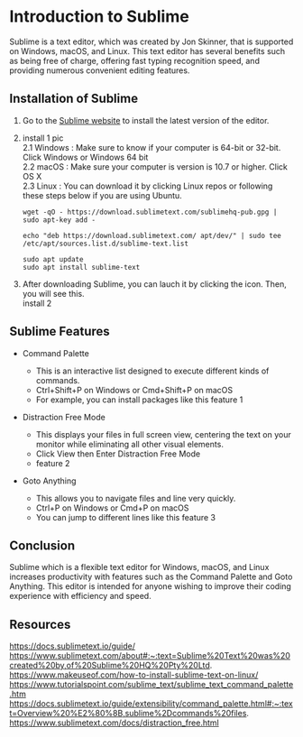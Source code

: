 # Introduction to Sublime

Sublime is a text editor, which was created by Jon Skinner, that is supported on Windows, macOS, and Linux. This text editor has several benefits such as being free of charge, offering fast typing recognition speed, and providing numerous convenient editing features.

## Installation of Sublime 
1. Go to the [Sublime website](https://www.sublimetext.com/3) to install the latest version of the editor. 

2. install 1 pic <br/>
2.1 Windows : Make sure to know if your computer is 64-bit or 32-bit. Click Windows or Windows 64 bit<br/>
2.2 macOS : Make sure your computer is version is 10.7 or higher. Click OS X <br/>
2.3 Linux : You can download it by clicking Linux repos or following these steps below if you are using Ubuntu. <br/>
    ```
    wget -qO - https://download.sublimetext.com/sublimehq-pub.gpg | sudo apt-key add -
    ```
    ```
    echo "deb https://download.sublimetext.com/ apt/dev/" | sudo tee /etc/apt/sources.list.d/sublime-text.list

    ```
    ```
    sudo apt update
    sudo apt install sublime-text
    ```

3. After downloading Sublime, you can lauch it by clicking the icon. Then, you will see this. <br/>
install 2



## Sublime Features


* Command Palette
    * This is an interactive list designed to execute different kinds of commands.
    * Ctrl+Shift+P on Windows or Cmd+Shift+P on macOS
    * For example, you can install packages like this feature 1

* Distraction Free Mode
    * This displays your files in full screen view, centering the text on your monitor while eliminating all other visual elements.
    * Click View then Enter Distraction Free Mode
    * feature 2

* Goto Anything
    * This allows you to navigate files and line very quickly.
    * Ctrl+P on Windows or Cmd+P on macOS
    * You can jump to different lines like this feature 3



## Conclusion

Sublime which is a flexible text editor for Windows, macOS, and Linux increases productivity with features such as the Command Palette and Goto Anything. This editor is intended for anyone wishing to improve their coding experience with efficiency and speed.


## Resources

https://docs.sublimetext.io/guide/
https://www.sublimetext.com/about#:~:text=Sublime%20Text%20was%20created%20by,of%20Sublime%20HQ%20Pty%20Ltd.
https://www.makeuseof.com/how-to-install-sublime-text-on-linux/
https://www.tutorialspoint.com/sublime_text/sublime_text_command_palette.htm
https://docs.sublimetext.io/guide/extensibility/command_palette.html#:~:text=Overview%20%E2%80%8B,sublime%2Dcommands%20files.
https://www.sublimetext.com/docs/distraction_free.html
